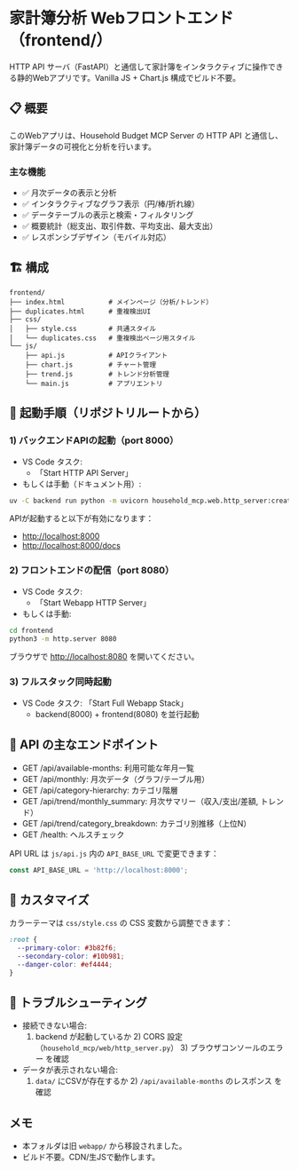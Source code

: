 # 家計簿分析 Webフロントエンド（frontend/）

HTTP API サーバ（FastAPI）と通信して家計簿をインタラクティブに操作できる静的Webアプリです。Vanilla JS + Chart.js 構成でビルド不要。

## 📋 概要

このWebアプリは、Household Budget MCP Server の HTTP API と通信し、家計簿データの可視化と分析を行います。

### 主な機能

- ✅ 月次データの表示と分析
- ✅ インタラクティブなグラフ表示（円/棒/折れ線）
- ✅ データテーブルの表示と検索・フィルタリング
- ✅ 概要統計（総支出、取引件数、平均支出、最大支出）
- ✅ レスポンシブデザイン（モバイル対応）

## 🏗️ 構成

```text
frontend/
├── index.html           # メインページ（分析/トレンド）
├── duplicates.html      # 重複検出UI
├── css/
│   ├── style.css        # 共通スタイル
│   └── duplicates.css   # 重複検出ページ用スタイル
└── js/
    ├── api.js           # APIクライアント
    ├── chart.js         # チャート管理
    ├── trend.js         # トレンド分析管理
    └── main.js          # アプリエントリ
```

## 🚀 起動手順（リポジトリルートから）

### 1) バックエンドAPIの起動（port 8000）

- VS Code タスク:
  - 「Start HTTP API Server」
- もしくは手動（ドキュメント用）:

```bash
uv -C backend run python -m uvicorn household_mcp.web.http_server:create_http_app --factory --reload --host 0.0.0.0 --port 8000
```

APIが起動すると以下が有効になります：

- <http://localhost:8000>
- <http://localhost:8000/docs>

### 2) フロントエンドの配信（port 8080）

- VS Code タスク:
  - 「Start Webapp HTTP Server」
- もしくは手動:

```bash
cd frontend
python3 -m http.server 8080
```

ブラウザで <http://localhost:8080> を開いてください。

### 3) フルスタック同時起動

- VS Code タスク: 「Start Full Webapp Stack」
  - backend(8000) + frontend(8080) を並行起動

## 🔌 API の主なエンドポイント

- GET /api/available-months: 利用可能な年月一覧
- GET /api/monthly: 月次データ（グラフ/テーブル用）
- GET /api/category-hierarchy: カテゴリ階層
- GET /api/trend/monthly_summary: 月次サマリー（収入/支出/差額, トレンド）
- GET /api/trend/category_breakdown: カテゴリ別推移（上位N）
- GET /health: ヘルスチェック

API URL は `js/api.js` 内の `API_BASE_URL` で変更できます：

```js
const API_BASE_URL = 'http://localhost:8000';
```

## 🎨 カスタマイズ

カラーテーマは `css/style.css` の CSS 変数から調整できます：

```css
:root {
  --primary-color: #3b82f6;
  --secondary-color: #10b981;
  --danger-color: #ef4444;
}
```

## 🔧 トラブルシューティング

- 接続できない場合:
  1) backend が起動しているか 2) CORS 設定（`household_mcp/web/http_server.py`） 3) ブラウザコンソールのエラー を確認
- データが表示されない場合:
  1) `data/` にCSVが存在するか 2) `/api/available-months` のレスポンス を確認

## メモ

- 本フォルダは旧 `webapp/` から移設されました。
- ビルド不要。CDN/生JSで動作します。
